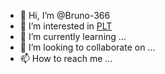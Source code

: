 - 👋 Hi, I’m @Bruno-366
- 👀 I’m interested in [PLT]
- 🌱 I’m currently learning ...
- 💞️ I’m looking to collaborate on ...
- 📫 How to reach me ...

[PLT]: https://github.com/marcpaq/b1fipl

<!---
Bruno-366/Bruno-366 is a ✨ special ✨ repository because its `README.md` (this file) appears on your GitHub profile.
You can click the Preview link to take a look at your changes.
--->
